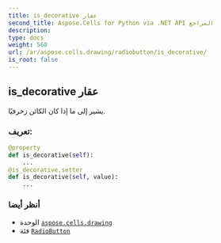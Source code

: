 ```yaml
---
title: is_decorative عقار
second_title: Aspose.Cells for Python via .NET API المراجع
description:
type: docs
weight: 560
url: /ar/aspose.cells.drawing/radiobutton/is_decorative/
is_root: false
---
```

##  is_decorative عقار

يشير إلى ما إذا كان الكائن زخرفيًا.
###  تعريف:
```python
@property
def is_decorative(self):
    ...
@is_decorative.setter
def is_decorative(self, value):
    ...
```

###  أنظر أيضا
* الوحدة [`aspose.cells.drawing`](../../)
* فئة [`RadioButton`](/cells/python-net/ar/aspose.cells.drawing/radiobutton)
